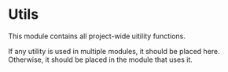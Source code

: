 # Utils

This module contains all project-wide uitility functions.

If any utility is used in multiple modules, it should be placed here. Otherwise, it should be placed in the module that uses it.
